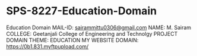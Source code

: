 # SPS-8227-Education-Domain
Education Domain
MAIL-ID: sairammittu0306@gmail.com
NAME: M. Sairam
COLLEGE: Geetanjali College of Engineering and Technolgy
PROJECT DOMAIN THEME: EDUCATION
MY WEBSITE DOMAIN: https://0b1.831.myftpupload.com/

